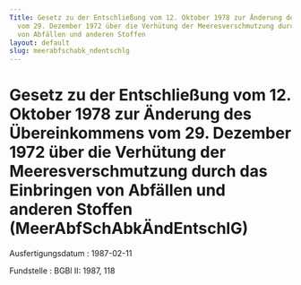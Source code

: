 ```yaml
---
Title: Gesetz zu der Entschließung vom 12. Oktober 1978 zur Änderung des Übereinkommens
  vom 29. Dezember 1972 über die Verhütung der Meeresverschmutzung durch das Einbringen
  von Abfällen und anderen Stoffen
layout: default
slug: meerabfschabk_ndentschlg
---
```


# Gesetz zu der Entschließung vom 12. Oktober 1978 zur Änderung des Übereinkommens vom 29. Dezember 1972 über die Verhütung der Meeresverschmutzung durch das Einbringen von Abfällen und anderen Stoffen (MeerAbfSchAbkÄndEntschlG)

Ausfertigungsdatum
:   1987-02-11

Fundstelle
:   BGBl II: 1987, 118


